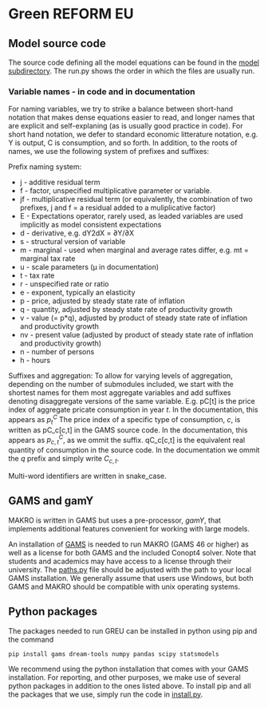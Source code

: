 # Green REFORM EU

## Model source code
The source code defining all the model equations can be found in the [model subdirectory](gamY_src/).
The run.py shows the order in which the files are usually run.

### Variable names - in code and in documentation
For naming variables, we try to strike a balance between short-hand notation that makes dense equations easier to read, and longer names that are explicit and self-explaning (as is usually good practice in code).
For short hand notation, we defer to standard economic litterature notation, e.g. Y is output, C is consumption, and so forth.
In addition, to the roots of names, we use the following system of prefixes and suffixes:

Prefix naming system:
- j - additive residual term
- f - factor, unspecified multiplicative parameter or variable.
- jf - multiplicative residual term (or equivalently, the combination of two prefixes, j and f = a residual added to a muliplicative factor)
- E - Expectations operator, rarely used, as leaded variables are used implicitly as model consistent expectations
- d - derivative, e.g. dY2dX = ∂Y/∂X
- s - structural version of variable
- m - marginal - used when marginal and average rates differ, e.g. mt = marginal tax rate
- u - scale parameters (μ in documentation)
- t - tax rate
- r - unspecified rate or ratio
- e - exponent, typically an elasticity
- p - price, adjusted by steady state rate of inflation
- q - quantity, adjusted by steady state rate of productivity growth
- v - value (= p*q), adjusted by product of steady state rate of inflation and productivity growth
- nv - present value (adjusted by product of steady state rate of inflation and productivity growth)
- n - number of persons
- h - hours

Suffixes and aggregation:
To allow for varying levels of aggregation, depending on the number of submodules included, we start with the shortest names for them most aggregate variables and add suffixes denoting disaggregate versions of the same variable. E.g. pC[t] is the price index of aggregate pricate consumption in year $t$. In the documentation, this appears as $p^C_{t}$ The price index of a specific type of consumption, $c$, is written as pC_c[c,t] in the GAMS source code. In the documentation, this appears as $p^C_{c,t}$, as we ommit the suffix. qC_c[c,t] is the equivalent real quantity of consumption in the source code. In the documentation we ommit the $q$ prefix and simply write $C_{c,t}$.

Multi-word identifiers are written in snake_case.

## GAMS and gamY
MAKRO is written in GAMS but uses a pre-processor, *gamY*, that implements additional features convenient for working with large models.

An installation of [GAMS](https://www.gams.com/) is needed to run MAKRO (GAMS 46 or higher) as well as a license for both GAMS and the included Conopt4 solver. Note that students and academics may have access to a license through their university.
The [paths.py](gamY_src/paths.py) file should be adjusted with the path to your local GAMS installation. We generally assume that users use Windows, but both GAMS and MAKRO should be compatible with unix operating systems.

## Python packages
The packages needed to run GREU can be installed in python using pip and the command
```
pip install gams dream-tools numpy pandas scipy statsmodels
```

We recommend using the python installation that comes with your GAMS installation.
For reporting, and other purposes, we make use of several python packages in addition to the ones listed above.
To install pip and all the packages that we use, simply run the code in [install.py](gamY_src/install.py).
